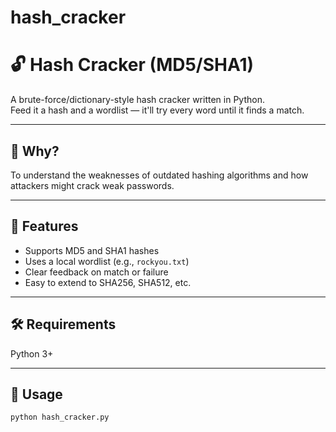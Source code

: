 # hash_cracker

# 🔓 Hash Cracker (MD5/SHA1)

A brute-force/dictionary-style hash cracker written in Python.  
Feed it a hash and a wordlist — it'll try every word until it finds a match.

---

## 🧠 Why?

To understand the weaknesses of outdated hashing algorithms and how attackers might crack weak passwords.

---

## 🚀 Features

- Supports MD5 and SHA1 hashes
- Uses a local wordlist (e.g., `rockyou.txt`)
- Clear feedback on match or failure
- Easy to extend to SHA256, SHA512, etc.

---

## 🛠️ Requirements

Python 3+

---

## 🧪 Usage

```bash
python hash_cracker.py
